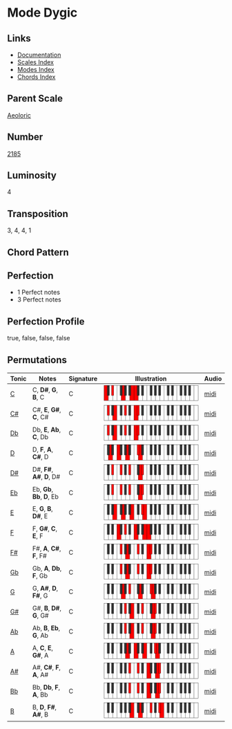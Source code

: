 # Mode Dygic

## Links

- [Documentation](README.md)
- [Scales Index](Scales.md)
- [Modes Index](Modes.md)
- [Chords Index](Chords.md)

## Parent Scale

[Aeoloric](ScaleAeoloric.md)

## Number

[2185](https://ianring.com/musictheory/scales/2185)

## Luminosity

4

## Transposition

3, 4, 4, 1

## Chord Pattern



## Perfection

- 1 Perfect notes
- 3 Perfect notes

## Perfection Profile

true, false, false, false

## Permutations

| Tonic | Notes | Signature | Illustration | Audio |
|-------|-------|-----------|--------------|-------|
| [C](ModeCNaturalDygic.md) | C, **D#**, **G**, **B**, C | C | ![CNaturalDygic](ModeCNaturalDygic.png) | [midi](https://github.com/edipermadi/music/blob/main/docs/ModeCNaturalDygic.mid?raw=true) |
| [C#](ModeCSharpDygic.md) | C#, **E**, **G#**, **C**, C# | C | ![CSharpDygic](ModeCSharpDygic.png) | [midi](https://github.com/edipermadi/music/blob/main/docs/ModeCSharpDygic.mid?raw=true) |
| [Db](ModeDFlatDygic.md) | Db, **E**, **Ab**, **C**, Db | C | ![DFlatDygic](ModeDFlatDygic.png) | [midi](https://github.com/edipermadi/music/blob/main/docs/ModeDFlatDygic.mid?raw=true) |
| [D](ModeDNaturalDygic.md) | D, **F**, **A**, **C#**, D | C | ![DNaturalDygic](ModeDNaturalDygic.png) | [midi](https://github.com/edipermadi/music/blob/main/docs/ModeDNaturalDygic.mid?raw=true) |
| [D#](ModeDSharpDygic.md) | D#, **F#**, **A#**, **D**, D# | C | ![DSharpDygic](ModeDSharpDygic.png) | [midi](https://github.com/edipermadi/music/blob/main/docs/ModeDSharpDygic.mid?raw=true) |
| [Eb](ModeEFlatDygic.md) | Eb, **Gb**, **Bb**, **D**, Eb | C | ![EFlatDygic](ModeEFlatDygic.png) | [midi](https://github.com/edipermadi/music/blob/main/docs/ModeEFlatDygic.mid?raw=true) |
| [E](ModeENaturalDygic.md) | E, **G**, **B**, **D#**, E | C | ![ENaturalDygic](ModeENaturalDygic.png) | [midi](https://github.com/edipermadi/music/blob/main/docs/ModeENaturalDygic.mid?raw=true) |
| [F](ModeFNaturalDygic.md) | F, **G#**, **C**, **E**, F | C | ![FNaturalDygic](ModeFNaturalDygic.png) | [midi](https://github.com/edipermadi/music/blob/main/docs/ModeFNaturalDygic.mid?raw=true) |
| [F#](ModeFSharpDygic.md) | F#, **A**, **C#**, **F**, F# | C | ![FSharpDygic](ModeFSharpDygic.png) | [midi](https://github.com/edipermadi/music/blob/main/docs/ModeFSharpDygic.mid?raw=true) |
| [Gb](ModeGFlatDygic.md) | Gb, **A**, **Db**, **F**, Gb | C | ![GFlatDygic](ModeGFlatDygic.png) | [midi](https://github.com/edipermadi/music/blob/main/docs/ModeGFlatDygic.mid?raw=true) |
| [G](ModeGNaturalDygic.md) | G, **A#**, **D**, **F#**, G | C | ![GNaturalDygic](ModeGNaturalDygic.png) | [midi](https://github.com/edipermadi/music/blob/main/docs/ModeGNaturalDygic.mid?raw=true) |
| [G#](ModeGSharpDygic.md) | G#, **B**, **D#**, **G**, G# | C | ![GSharpDygic](ModeGSharpDygic.png) | [midi](https://github.com/edipermadi/music/blob/main/docs/ModeGSharpDygic.mid?raw=true) |
| [Ab](ModeAFlatDygic.md) | Ab, **B**, **Eb**, **G**, Ab | C | ![AFlatDygic](ModeAFlatDygic.png) | [midi](https://github.com/edipermadi/music/blob/main/docs/ModeAFlatDygic.mid?raw=true) |
| [A](ModeANaturalDygic.md) | A, **C**, **E**, **G#**, A | C | ![ANaturalDygic](ModeANaturalDygic.png) | [midi](https://github.com/edipermadi/music/blob/main/docs/ModeANaturalDygic.mid?raw=true) |
| [A#](ModeASharpDygic.md) | A#, **C#**, **F**, **A**, A# | C | ![ASharpDygic](ModeASharpDygic.png) | [midi](https://github.com/edipermadi/music/blob/main/docs/ModeASharpDygic.mid?raw=true) |
| [Bb](ModeBFlatDygic.md) | Bb, **Db**, **F**, **A**, Bb | C | ![BFlatDygic](ModeBFlatDygic.png) | [midi](https://github.com/edipermadi/music/blob/main/docs/ModeBFlatDygic.mid?raw=true) |
| [B](ModeBNaturalDygic.md) | B, **D**, **F#**, **A#**, B | C | ![BNaturalDygic](ModeBNaturalDygic.png) | [midi](https://github.com/edipermadi/music/blob/main/docs/ModeBNaturalDygic.mid?raw=true) |
